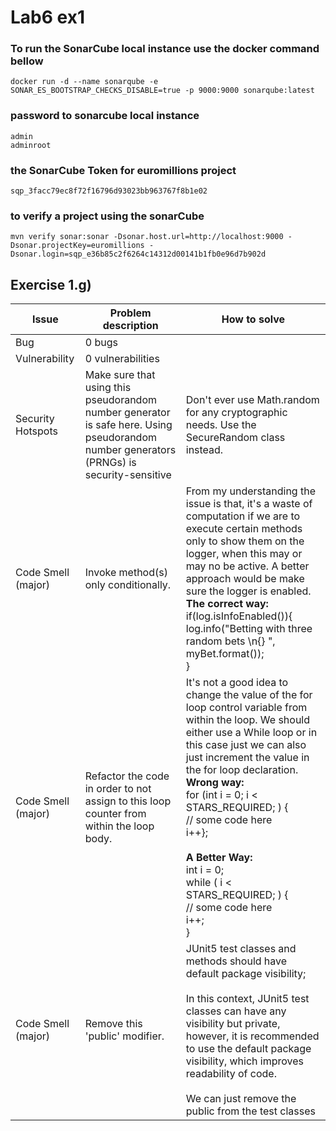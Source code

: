 # Lab6 ex1

### To run the SonarCube local instance use the docker command bellow
```
docker run -d --name sonarqube -e SONAR_ES_BOOTSTRAP_CHECKS_DISABLE=true -p 9000:9000 sonarqube:latest
```

### password to sonarcube local instance
```
admin
adminroot
```

### the SonarCube Token for euromillions project
```
sqp_3facc79ec8f72f16796d93023bb963767f8b1e02
```

### to verify a project using the sonarCube
```
mvn verify sonar:sonar -Dsonar.host.url=http://localhost:9000 -Dsonar.projectKey=euromillions -Dsonar.login=sqp_e36b85c2f6264c14312d00141b1fb0e96d7b902d
```

## Exercise 1.g)

|Issue|Problem description|How to solve|
|----|------|----|
|Bug|0 bugs||
|Vulnerability|0 vulnerabilities||
|Security Hotspots|Make sure that using this pseudorandom number generator is safe here. Using pseudorandom number generators (PRNGs) is security-sensitive|Don't ever use Math.random for any cryptographic needs. Use the SecureRandom class instead.|
|Code Smell (major)|Invoke method(s) only conditionally.|From my understanding the issue is that, it's a waste of computation if we are to execute certain methods only to show them on the logger, when this may or may no be active. A better approach would be make sure the logger is enabled. <br> **The correct way:** <br >if(log.isInfoEnabled()){ <br> log.info("Betting with three random bets \n{} ", myBet.format());<br>} <br>|
|Code Smell (major)|Refactor the code in order to not assign to this loop counter from within the loop body.|It's not a good idea to change the value of the for loop control variable from within the loop. We should either use a While loop or in this case just we can also just increment the value in the for loop declaration. <br>**Wrong way:**<br>        for (int i = 0; i < STARS_REQUIRED; ) { <br>// some code here<br>i++}; <br><br> **A Better Way:** <br> int i = 0;<br> while ( i < STARS_REQUIRED; ) { <br>// some code here<br>i++; <br>}|
|Code Smell (major)|Remove this 'public' modifier.|JUnit5 test classes and methods should have default package visibility; <br> <br>In this context, JUnit5 test classes can have any visibility but private, however, it is recommended to use the default package visibility, which improves readability of code.<br><br> We can just remove the public from the test classes|


